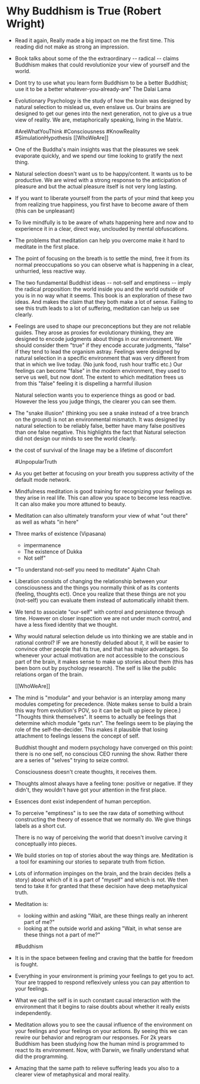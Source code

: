 # Why Buddhism is True (Robert Wright)

- Read it again, Really made a big impact on me the first time. This reading did not make as strong an impression.

- Book talks about some of the the extraordinary -- radical -- claims Buddhism makes that could revolutionize your view of yourself and the world.

- Dont try to use what you learn form Buddhism to be a better Buddhist; use it to be a better whatever-you-already-are" The Dalai Lama

- Evolutionary Psychology is the study of how the brain was designed by natural selection to mislead us, even enslave us.
  Our brains are designed to get our genes into the next generation, not to give us a true view of reality.
  We are, metaphorically speaking, living in the Matrix.

  #AreWhatYouThink  #Consciousness #KnowReality #SimulationHypothesis [[WhoWeAre]]

- One of the Buddha's main insights was that the pleasures we seek evaporate quickly, and we spend our time looking to gratify the next thing.

- Natural selection doesn't want us to be happy/content. It wants us to be productive. We are wired with a strong response to the anticipation of pleasure and but the actual pleasure itself is not very long lasting.

- If you want to liberate yourself from the parts of your mind that keep you from realizing true happiness, you first have to become aware of them (this can be unpleasant)

- To live mindfully is to be aware of whats happening here and now and to experience it in a clear, direct way, unclouded by mental obfuscations.

- The problems that meditation can help you overcome make it hard to meditate in the first place.

- The point of focusing on the breath is to settle the mind, free it from its normal preoccupations so you can observe what is happening in a clear, unhurried, less reactive way.

- The two fundamental Buddhist ideas -- not-self and emptiness -- imply the radical proposition: the world inside you and the world outside of you is in no way what it seems.
  This book is an exploration of these two ideas. And makes the claim that they both make a lot of sense. Failing to see this truth leads to a lot of suffering, meditation can help us see clearly.

- Feelings are used to shape our preconceptions but they are not reliable guides. They arose as proxies for evolutionary thinking, they are designed to encode judgments about things in our environment.
  We should consider them "true" if they encode accurate judgments, "false" if they tend to lead the organism astray.
  Feelings were designed by natural selection in a specific environment that was very different from that in which we live today. (No junk food, rush hour traffic etc.)
  Our feelings can become "false" in the modern environment, they used to serve us well, but now dont.
  The extent to which meditation frees us from this "false" feeling it is dispelling a harmful illusion

  Natural selection wants you to experience things as good or bad. However the less you judge things, the clearer you can see them.

- The "snake illusion" (thinking you see a snake instead of a tree branch on the ground) is not an environmental mismatch. It was designed by natural selection to be reliably false, better have many false positives than one false negative. This highlights the fact that Natural selection did not design our minds to see the world clearly.

- the cost of survival of the linage may be a lifetime of discomfort

  #UnpopularTruth

- As you get better at focusing on your breath you suppress activity of the default mode network.

- Mindfulness meditation is good training for recognizing your feelings as they arise in real life. This can allow you space to become less reactive. It can also make you more attuned to beauty.

- Meditation can also ultimately transform your view of what "out there" as well as whats "in here"

- Three marks of existence (Vipasana)
  - impermanence
  - The existence of Dukka
  - Not self"

- "To understand not-self you need to meditate" Ajahn Chah

- Liberation consists of changing the relationship between your consciousness and the things you normally think of as its contents (feeling, thoughts ect). Once you realize that these things are not you (not-self) you can evaluate them instead of automatically inhabit them.

- We tend to associate "our-self" with control and persistence through time. However on closer inspection we are not under much control, and have a less fixed identity that we thought.

- Why would natural selection delude us into thinking we are stable and in rational control? IF we are honestly deluded about it, it will be easier to convince other people that its true, and that has major advantages. So whenever your actual motivation are not accessible to the conscious part of the brain, it makes sense to make up stories about them (this has been born out by psychology research).
  The self is like the public relations organ of the brain.

  [[WhoWeAre]]

- The mind is "modular" and your behavior is an interplay among many modules competing for precedence. (Note makes sense to build a brain this way from evolution's POV, so it can be built up piece by piece.)
  "Thoughts think themselves".  It seems to actually be feelings that determine which module "gets run".  The feelings seem to be playing the role of the self-the-decider.  This makes it plausible that losing attachment to feelings lessens the concept of self.

   Buddhist thought and modern psychology have converged on this point: there is no one self, no conscious CEO running the show. Rather there are a series of "selves" trying to seize control.

   Consciousness doesn't create thoughts, it receives them.

- Thoughts almost always have a feeling tone: positive or negative. If they didn't, they wouldn't have got your attention in the first place.

- Essences dont exist independent of human perception.

- To perceive "emptiness" is to see the raw data of something without constructing the theory of  essence that we normally do.
  We give things labels as a short cut.

  There is no way of perceiving the world that doesn't involve carving it conceptually into pieces.

- We build stories on top of stories about the way things are. Meditation is a tool for examining our stories to separate truth from fiction.

- Lots of information impinges on the brain, and the brain decides (tells a story) about which of it is a part of "myself" and which is not. We then tend to take it for granted that these decision have deep metaphysical truth.

- Meditation is:
  - looking within and asking "Wait, are these things really an inherent part of me?"
  - looking at the outside world and asking "Wait, in what sense are these things not a part of me?"

  #Buddhism

- It is in the space between feeling and craving that the battle for freedom is fought.

- Everything in your environment is priming your feelings to get you to act. Your are trapped to respond reflexively unless you can pay attention to your feelings.

- What we call the self is in such constant causal interaction with the environment that it begins to raise doubts about whether it really exists independently.

- Meditation allows you to see the causal influence of the environment on your feelings and your feelings on your actions. By seeing this we can rewire our behavior and reprogram our responses.
  For 2k years Buddhism has been studying how the human mind is programmed to react to its environment. Now, with Darwin, we finally understand what did the programming.

- Amazing that the same path to relieve suffering leads you also to a clearer view of metaphysical and moral reality.
